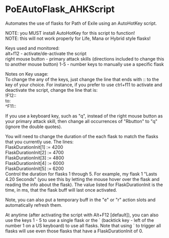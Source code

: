 # PoEAutoFlask_AHKScript

Automates the use of flasks for Path of Exile using an AutoHotKey script.  
  
NOTE: you MUST install AutoHotKey for this script to function!  
NOTE: this will not work properly for Life, Mana or Hybrid style flasks!  
  
Keys used and monitored:  
alt+f12 - activate/de-activate the script  
right mouse button - primary attack skills  (directions included to change this to another mouse button)
1-5 - number keys to manually use a specific flask  
  
Notes on Key usage:  
To change the any of the keys, just change the line that ends with :: to the key of your choice.
For instance, if you prefer to use ctrl+f11 to activate and deactivate the script, change the line that is:  
  !F12::  
to:  
  ^F11::  
    
If you use a keyboard key, such as "q", instead of the right mouse button as your primary attack skill,
then change all occurrences of "Rbutton" to "q" (ignore the double quotes).  
  
You will need to change the duration of the each flask to match the flasks that you currently use.  The lines:  
  FlaskDurationInit[1] := 4200  
  FlaskDurationInit[2] := 4700  
  FlaskDurationInit[3] := 4800  
  FlaskDurationInit[4] := 6000  
  FlaskDurationInit[5] := 6200  
Control the duration for flasks 1 through 5.  For example, my flask 1 "Lasts 4.20 Seconds" (you see this by
letting the mouse hover over the flask and reading the info about the flask). The value listed for FlaskDurationInit
is the time, in ms, that the flask buff will last once activated.

Note, you can also put a temporary buff in the "e" or "r" action slots and automatically refresh them.
  
At anytime (after activating the script with Alt+F12 [default]), you can also use the keys 1 - 5 to use a single
flask or the \` (backtick key - left of the number 1 on a US keyboard) to use all flasks. Note that using \` to trigger
all flasks will use even those flasks that have a FlaskDurationInit of 0.  

